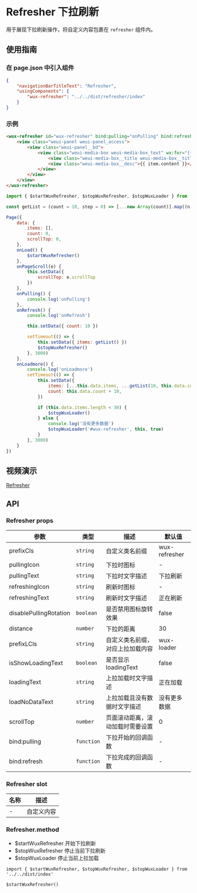 # Refresher 下拉刷新

用于展现下拉刷新操作，将自定义内容包裹在 `refresher` 组件内。

## 使用指南

### 在 page.json 中引入组件

```json
{
    "navigationBarTitleText": "Refresher",
    "usingComponents": {
        "wux-refresher": "../../dist/refresher/index"
    }
}
```

### 示例

```html
<wux-refresher id="wux-refresher" bind:pulling="onPulling" bind:refresh="onRefresh" bind:loadmore="onLoadmore" scrollTop="{{scrollTop}}">
    <view class="weui-panel weui-panel_access">
        <view class="weui-panel__bd">
            <view class="weui-media-box weui-media-box_text" wx:for="{{ items }}" wx:key="">
                <view class="weui-media-box__title weui-media-box__title_in-text">{{ item.title }}</view>
                <view class="weui-media-box__desc">{{ item.content }}</view>
            </view>
        </view>
    </view>
</wux-refresher>
```

```js
import { $startWuxRefresher, $stopWuxRefresher, $stopWuxLoader } from '../../dist/index'

const getList = (count = 10, step = 0) => [...new Array(count)].map((n, i) => ({ title: `Pull down ${i + step}`, content: 'Wux Weapp' }))

Page({
    data: {
        items: [],
        count: 0,
        scrollTop: 0,
    },
    onLoad() {
        $startWuxRefresher()
    },
    onPageScroll(e) {
        this.setData({
            scrollTop: e.scrollTop
        })
    },
    onPulling() {
        console.log('onPulling')
    },
    onRefresh() {
        console.log('onRefresh')

        this.setData({ count: 10 })

        setTimeout(() => {
            this.setData({ items: getList() })
            $stopWuxRefresher()
        }, 3000)
    },
    onLoadmore() {
        console.log('onLoadmore')
        setTimeout(() => {
            this.setData({
                items: [...this.data.items, ...getList(10, this.data.count)],
                count: this.data.count + 10,
            })

            if (this.data.items.length < 30) {
                $stopWuxLoader()
            } else {
                console.log('没有更多数据')
                $stopWuxLoader('#wux-refresher', this, true)
            }
        }, 3000)
    }
})
```

## 视频演示

[Refresher](./_media/refresher.mp4 ':include :type=iframe width=375px height=667px')

## API

### Refresher props

| 参数 | 类型 | 描述 | 默认值 |
| --- | --- | --- | --- |
| prefixCls | `string` | 自定义类名前缀 | wux-refresher |
| pullingIcon | `string` | 下拉时图标 | - |
| pullingText | `string` | 下拉时文字描述 | 下拉刷新 |
| refreshingIcon | `string` | 刷新时图标 | - |
| refreshingText | `string` | 刷新时文字描述 | 正在刷新 |
| disablePullingRotation | `boolean` | 是否禁用图标旋转效果 | false |
| distance | `number` | 下拉的距离 | 30 |
| prefixLCls | `string` | 自定义类名前缀，对应上拉加载内容 | wux-loader |
| isShowLoadingText | `boolean` | 是否显示 loadingText | false |
| loadingText | `string` | 上拉加载时文字描述 | 正在加载 |
| loadNoDataText | `string` | 上拉加载且没有数据时文字描述 | 没有更多数据 |
| scrollTop | `number` | 页面滚动距离，滚动加载时需要设置 | 0 |
| bind:pulling | `function` | 下拉开始的回调函数 | - |
| bind:refresh | `function` | 下拉完成的回调函数 | - |

### Refresher slot

| 名称 | 描述 |
| --- | --- |
| - | 自定义内容 |

### Refresher.method

- $startWuxRefresher 开始下拉刷新
- $stopWuxRefresher 停止当前下拉刷新
- $stopWuxLoader 停止当前上拉加载

```
import { $startWuxRefresher, $stopWuxRefresher, $stopWuxLoader } from '../../dist/index'

$startWuxRefresher()
```